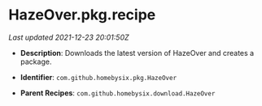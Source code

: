 # HazeOver.pkg.recipe

_Last updated 2021-12-23 20:01:50Z_

- **Description**: Downloads the latest version of HazeOver and creates a package.

- **Identifier**: `com.github.homebysix.pkg.HazeOver`

- **Parent Recipes**: `com.github.homebysix.download.HazeOver`
